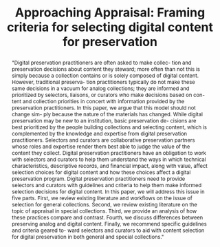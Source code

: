 ---
abstract: '"Digital preservation practitioners are often asked to make collec- tion
  and preservation decisions about content they steward; more often than not this
  is simply because a collection contains or is solely composed of digital content.
  However, traditional preserva- tion practitioners typically do not make these same
  decisions in a vacuum for analog collections; they are informed and prioritized
  by selectors, liaisons, or curators who make decisions based on con- tent and collection
  priorities in concert with information provided by the preservation practitioners.
  In this paper, we argue that this model should not change sim- ply because the nature
  of the materials has changed. While digital preservation may be new to an institution,
  basic preservation de- cisions are best prioritized by the people building collections
  and selecting content, which is complemented by the knowledge and expertise from
  digital preservation practitioners. Selectors and curators are collaborative preservation
  partners whose roles and expertise render them best able to judge the value of the
  content they collect. Digital preservation practitioners have an obligation to work
  with selectors and curators to help them understand the ways in which technical
  characteristics, descriptive records, and financial impact, along with value, affect
  selection choices for digital content and how these choices affect a digital preservation
  program. Digital preservation practitioners need to provide selectors and curators
  with guidelines and criteria to help them make informed selection decisions for
  digital content.

  In this paper, we will address this issue in five parts. First, we review existing
  literature and workflows on the issue of selection for general collections. Second,
  we review existing literature on the topic of appraisal in special collections.
  Third, we provide an analysis of how these practices compare and contrast. Fourth,
  we discuss differences between preserving analog and digital content. Finally, we
  recommend specific guidelines and criteria geared to- ward selectors and curators
  to aid with content selection for digital preservation in both general and special
  collections."'
creators:
- Tallman, Nathan
- Work, Lauren
date: null
document_url: https://services.phaidra.univie.ac.at/api/object/o:923633/download
grand_parent: iPRES
institutions: []
keywords:
- boston
landing_page_url: https://phaidra.univie.ac.at/o:923633
language: eng
layout: publication
license: CC BY 4.0 International
notes_url: null
parent: iPRES 2018
presentation_url: null
publication_type: paper
size: 200376
source_name: iPRES
title: 'Approaching Appraisal: Framing criteria for selecting digital content for
  preservation'
year: 2018
---